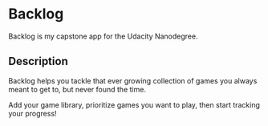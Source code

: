 # Backlog
Backlog is my capstone app for the Udacity Nanodegree.

## Description

Backlog helps you tackle that ever growing collection of games you always meant to get to, but never found the time.

Add your game library, prioritize games you want to play, then start tracking your progress!